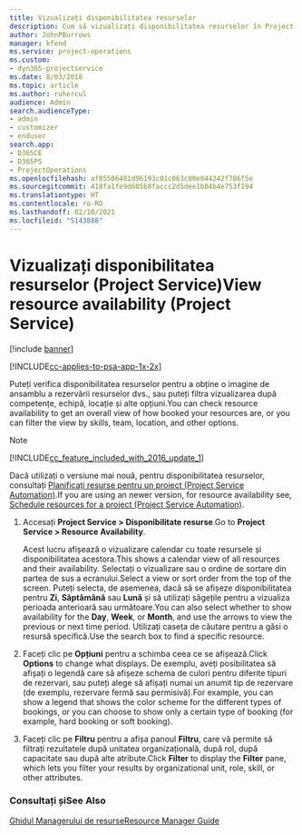 ```yaml
---
title: Vizualizați disponibilitatea resurselor
description: Cum să vizualizați disponibilitatea resurselor în Project Service
author: JohnPBurrows
manager: kfend
ms.service: project-operations
ms.custom:
- dyn365-projectservice
ms.date: 8/03/2018
ms.topic: article
ms.author: ruhercul
audience: Admin
search.audienceType:
- admin
- customizer
- enduser
search.app:
- D365CE
- D365PS
- ProjectOperations
ms.openlocfilehash: af05506481d96193c01c063c00e044242f786f5e
ms.sourcegitcommit: 418fa1fe9d605b8faccc2d5dee1b04b4e753f194
ms.translationtype: HT
ms.contentlocale: ro-RO
ms.lasthandoff: 02/10/2021
ms.locfileid: "5143888"
---
```

# <a name="view-resource-availability-project-service"></a><span data-ttu-id="474e3-103">Vizualizați disponibilitatea resurselor (Project Service)</span><span class="sxs-lookup"><span data-stu-id="474e3-103">View resource availability (Project Service)</span></span>

[!include [banner](../includes/psa-now-project-operations.md)]

[!INCLUDE[cc-applies-to-psa-app-1x-2x](../includes/cc-applies-to-psa-app-1x-2x.md)]

<span data-ttu-id="474e3-104">Puteți verifica disponibilitatea resurselor pentru a obține o imagine de ansamblu a rezervării resurselor dvs., sau puteți filtra vizualizarea după competențe, echipă, locație și alte opțiuni.</span><span class="sxs-lookup"><span data-stu-id="474e3-104">You can check resource availability to get an overall view of how booked your resources are, or you can filter the view by skills, team, location, and other options.</span></span>  
  
> [!NOTE]
> [!INCLUDE[cc_feature_included_with_2016_update_1](../includes/cc-feature-included-with-2016-update-1.md)]  
> 
>  <span data-ttu-id="474e3-105">Dacă utilizați o versiune mai nouă, pentru disponibilitatea resurselor, consultați [Planificați resurse pentru un proiect (Project Service Automation)](../psa/schedule-resources-project.md).</span><span class="sxs-lookup"><span data-stu-id="474e3-105">If you are using an newer version, for resource availability see, [Schedule resources for a project (Project Service Automation)](../psa/schedule-resources-project.md).</span></span>  

1. <span data-ttu-id="474e3-106">Accesați **Project Service > Disponibilitate resurse**.</span><span class="sxs-lookup"><span data-stu-id="474e3-106">Go to **Project Service > Resource Availability**.</span></span>  

    <span data-ttu-id="474e3-107">Acest lucru afișează o vizualizare calendar cu toate resursele și disponibilitatea acestora.</span><span class="sxs-lookup"><span data-stu-id="474e3-107">This shows a calendar view of all resources and their availability.</span></span> <span data-ttu-id="474e3-108">Selectați o vizualizare sau o ordine de sortare din partea de sus a ecranului.</span><span class="sxs-lookup"><span data-stu-id="474e3-108">Select a view or sort order from the top of the screen.</span></span> <span data-ttu-id="474e3-109">Puteți selecta, de asemenea, dacă să se afișeze disponibilitatea pentru **Zi**, **Săptămână** sau **Lună** și să utilizați săgețile pentru a vizualiza perioada anterioară sau următoare.</span><span class="sxs-lookup"><span data-stu-id="474e3-109">You can also select whether to show availability for the **Day**, **Week**, or **Month**, and use the arrows to view the previous or next time period.</span></span> <span data-ttu-id="474e3-110">Utilizați caseta de căutare pentru a găsi o resursă specifică.</span><span class="sxs-lookup"><span data-stu-id="474e3-110">Use the search box to find a specific resource.</span></span>  

2. <span data-ttu-id="474e3-111">Faceți clic pe **Opțiuni** pentru a schimba ceea ce se afișează.</span><span class="sxs-lookup"><span data-stu-id="474e3-111">Click **Options** to change what displays.</span></span> <span data-ttu-id="474e3-112">De exemplu, aveți posibilitatea să afișați o legendă care să afișeze schema de culori pentru diferite tipuri de rezervari, sau puteți alege să afișați numai un anumit tip de rezervare (de exemplu, rezervare fermă sau permisivă).</span><span class="sxs-lookup"><span data-stu-id="474e3-112">For example, you can show a legend that shows the color scheme for the different types of bookings, or you can choose to show only a certain type of booking (for example, hard booking or soft booking).</span></span>  

3. <span data-ttu-id="474e3-113">Faceți clic pe **Filtru** pentru a afișa panoul **Filtru**, care vă permite să filtrați rezultatele după unitatea organizațională, după rol, după capacitate sau după alte atribute.</span><span class="sxs-lookup"><span data-stu-id="474e3-113">Click **Filter** to display the **Filter** pane, which lets you filter your results by organizational unit, role, skill, or other attributes.</span></span>  

### <a name="see-also"></a><span data-ttu-id="474e3-114">Consultați și</span><span class="sxs-lookup"><span data-stu-id="474e3-114">See Also</span></span>  
 [<span data-ttu-id="474e3-115">Ghidul Managerului de resurse</span><span class="sxs-lookup"><span data-stu-id="474e3-115">Resource Manager Guide</span></span>](../psa/resource-manager-guide.md)
